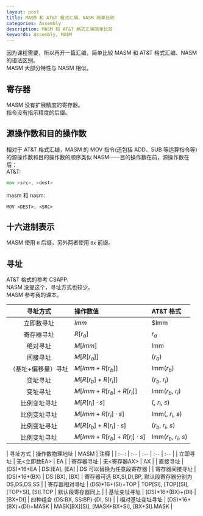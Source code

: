 ```yaml
---
layout: post
title: MASM 和 AT&T 格式汇编、NASM 简单比较
categories: Assembly
description: MASM 和 AT&T 格式汇编简单比较
keywords: Assembly, MASM
---
```

因为课程需要，所以再开一篇汇编，简单比较 MASM 和 AT&T 格式汇编、NASM 的语法区别。  
MASM 大部分特性与 NASM 相似。  

## 寄存器
MASM 没有扩展精度的寄存器。  
指令没有指示精度的后缀。  

## 源操作数和目的操作数
相对于 AT&T 格式汇编，MASM 的 MOV 指令(还包括 ADD、SUB 等运算指令等)的源操作数和目的操作数的顺序类似 NASM——目的操作数在前，源操作数在后：  
AT&T:  
```asm
mov <src>, <dest>
```
masm 和 nasm:  
```masm
MOV <DEST>, <SRC>
```

## 十六进制表示
MASM 使用 `H` 后缀，另外两者使用 `0x` 前缀。  

## 寻址
AT&T 格式的参考 CSAPP.  
NASM 没提这个，寻址方式也较少。  
MASM 参考我的课本。  


| 寻址方式 | 操作数值 | AT&T 格式 |
| :--: | :-- | :-- |
| 立即数寻址 | $Imm$ | $Imm |
| 寄存器寻址 | $R[r_a]$ | $r_a$ |
| 绝对寻址 | $M[Imm]$ | Imm |
| 间接寻址 | $M[R[r_a]]$ | ($r_a$) |
| （基址+偏移量）寻址 | $M[Imm+R[r_b]]$ | Imm($r_b$) |
| 变址寻址 | $M[R[r_b]+R[r_i]]$ | ($r_b$, $r_i$) |
| 变址寻址 | $M[Imm+R[r_b]+R[r_i]]$ | Imm($r_b$, $r_i$) |
| 比例变址寻址 | $M[R[r_i]\cdot s]$ | (, $r_i$, $s$) |
| 比例变址寻址 | $M[Imm+R[r_i]\cdot s]$ | Imm(, $r_i$, $s$) |
| 比例变址寻址 | $M[R[r_b]+R[r_i]\cdot s]$ | ($r_b$, $r_i$, $s$) |
| 比例变址寻址 | $M[Imm+R[r_b]+R[r_i]\cdot s]$ | Imm($r_b$, $r_i$, $s$) |

| 寻址方式 | 操作数物理地址 | MASM | 注释 |
| :--: | :-- | :-- | :-- | :-- |
| 立即寻址 | 无<立即数EA> | EA |
| 寄存器寻址 | 无<寄存器AX> | AX |
| 直接寻址 | (DS)*16+EA | DS:[EA], [EA] | DS 可以替换为任意段寄存器 |
| 寄存器间接寻址 | (DS)*16+(BX) | DS:[BX], [BX] | 寄存器可选 BX,SI,DI,BP, 默认段寄存器分别为 DS,DS,DS,SS |
| 寄存器相对寻址 | (DS)*16+(SI)+TOP | TOP[SI], [TOP][SI], [TOP+SI], [SI].TOP | 默认段寄存器同上 |
| 基址变址寻址 | (DS)*16+(BX)+(DI) | [BX+DI] | 四种组合 {DS:BX, SS:BP}·{DI, SI} |
| 相对基址变址寻址 | (DS)*16+(BX)+(DI)+MASK | MASK[BX][SI], [MASK+BX+SI], [BX+SI].MASK | 